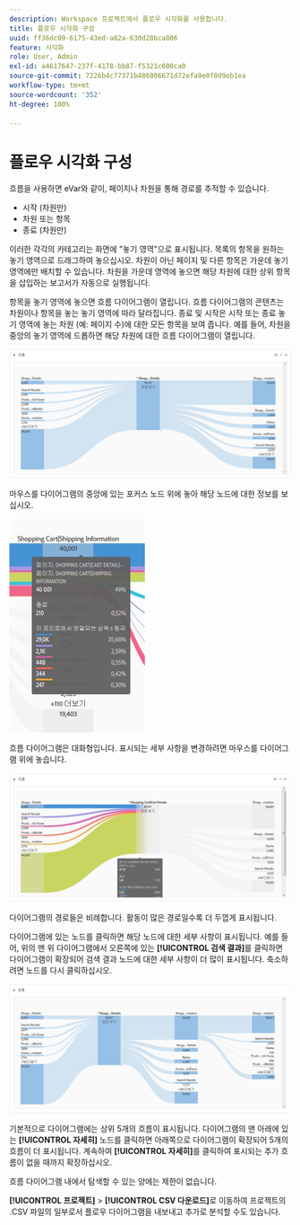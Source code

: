 ```yaml
---
description: Workspace 프로젝트에서 플로우 시각화를 사용합니다.
title: 플로우 시각화 구성
uuid: ff36dc09-6175-43ed-a82a-630d28bca806
feature: 시각화
role: User, Admin
exl-id: a4617647-237f-4178-bb87-f5321c600ca0
source-git-commit: 7226b4c77371b486006671d72efa9e0f0d9eb1ea
workflow-type: tm+mt
source-wordcount: '352'
ht-degree: 100%

---
```


# 플로우 시각화 구성

흐름을 사용하면 eVar와 같이, 페이지나 차원을 통해 경로를 추적할 수 있습니다.

* 시작 (차원만)
* 차원 또는 항목
* 종료 (차원만)

이러한 각각의 카테고리는 화면에 &quot;놓기 영역&quot;으로 표시됩니다. 목록의 항목을 원하는 놓기 영역으로 드래그하여 놓으십시오. 차원이 아닌 페이지 및 다른 항목은 가운데 놓기 영역에만 배치할 수 있습니다. 차원을 가운데 영역에 놓으면 해당 차원에 대한 상위 항목을 삽입하는 보고서가 자동으로 실행됩니다.

항목을 놓기 영역에 놓으면 흐름 다이어그램이 열립니다. 흐름 다이어그램의 콘텐츠는 차원이나 항목을 놓는 놓기 영역에 따라 달라집니다. 종료 및 시작은 시작 또는 종료 놓기 영역에 놓는 차원 (예: 페이지 수)에 대한 모든 항목을 보여 줍니다. 예를 들어, 차원을 중앙의 놓기 영역에 드롭하면 해당 차원에 대한 흐름 다이어그램이 열립니다.

![](assets/flow.jpg)

마우스를 다이어그램의 중앙에 있는 포커스 노드 위에 놓아 해당 노드에 대한 정보를 보십시오.

![](assets/flow4.jpg)

흐름 다이어그램은 대화형입니다. 표시되는 세부 사항을 변경하려면 마우스를 다이어그램 위에 놓습니다.

![](assets/flow2.jpg)

다이어그램의 경로들은 비례합니다. 활동이 많은 경로일수록 더 두껍게 표시됩니다.

다이어그램에 있는 노드를 클릭하면 해당 노드에 대한 세부 사항이 표시됩니다. 예를 들어, 위의 맨 위 다이어그램에서 오른쪽에 있는 **[!UICONTROL 검색 결과]**&#x200B;를 클릭하면 다이어그램이 확장되어 검색 결과 노드에 대한 세부 사항이 더 많이 표시됩니다. 축소하려면 노드를 다시 클릭하십시오.

![](assets/flow3.jpg)

기본적으로 다이어그램에는 상위 5개의 흐름이 표시됩니다. 다이어그램의 맨 아래에 있는 **[!UICONTROL 자세히]** 노드를 클릭하면 아래쪽으로 다이어그램이 확장되어 5개의 흐름이 더 표시됩니다. 계속하여 **[!UICONTROL 자세히]**&#x200B;를 클릭하여 표시되는 추가 흐름이 없을 때까지 확장하십시오.

흐름 다이어그램 내에서 탐색할 수 있는 양에는 제한이 없습니다.

**[!UICONTROL 프로젝트]** > **[!UICONTROL CSV 다운로드]**&#x200B;로 이동하여 프로젝트의 .CSV 파일의 일부로서 플로우 다이어그램을 내보내고 추가로 분석할 수도 있습니다.
